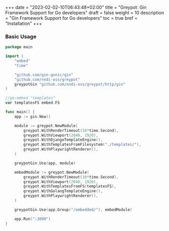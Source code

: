 +++
date = "2023-02-02-10T06:43:48+02:00"
title = "Greypot: Gin Framework Support for Go developers"
draft = false
weight = 10
description = "Gin Framework Support for Go developers"
toc = true
bref = "Installation"
+++

### Basic Usage

```go
package main

import (
	"embed"
	"time"

	"github.com/gin-gonic/gin"
	"github.com/nndi-oss/greypot"
	greypotGin "github.com/nndi-oss/greypot/http/gin"
)

//go:embed "templates"
var templatesFS embed.FS

func main() {
	app := gin.New()

	module := greypot.NewModule(
		greypot.WithRenderTimeout(10*time.Second),
		greypot.WithViewport(2048, 1920),
		greypot.WithDjangoTemplateEngine(),
		greypot.WithTemplatesFromFilesystem("./templates/"),
		greypot.WithPlaywrightRenderer(),
	)

	greypotGin.Use(app, module)

	embedModule := greypot.NewModule(
		greypot.WithRenderTimeout(10*time.Second),
		greypot.WithViewport(2048, 1920),
		greypot.WithTemplatesFromFS(templatesFS),
		greypot.WithGolangTemplateEngine(),
		greypot.WithPlaywrightRenderer(),
	)

	greypotGin.Use(app.Group("/embedded/"), embedModule)

	app.Run(":3000")
}
```
